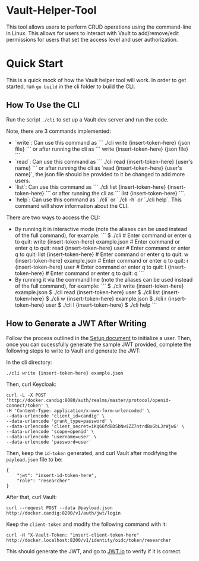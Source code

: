 # Vault-Helper-Tool

This tool allows users to perform CRUD operations using the command-line in Linux. This allows for users to interact with Vault to add/remove/edit permissions for users that set the access level and user authorization. 

# Quick Start

This is a quick mock of how the Vault helper tool will work.
In order to get started, run `go build` in the cli folder to build the CLI.

## How To Use the CLI

Run the script `./cli` to set up a Vault dev server and run the code.

Note, there are 3 commands implemented:
<ul>
<li>`write`: Can use this command as 
```
./cli write {insert-token-here} {json file}
```
or after running the cli as 
```
write {insert-token-here} {json file}
```</li>
<li>`read`: Can use this command as 
```
./cli read {insert-token-here} {user's name}
``` or after running the cli as `read {insert-token-here} {user's name}`, the json file should be provided to it be changed to add more users.</li>
<li>`list`: Can use this command as 
```
./cli list {insert-token-here} {insert-token-here}
``` or after running the cli as 
```
list {insert-token-here}
```.</li>
<li>`help`: Can use this command as `./cli` or `./cli -h` or `./cli help`. This command will show information about the CLI.</li>
</ul>

There are two ways to access the CLI:
<ul>
<li>By running it in interactive mode (note the aliases can be used instead of the full command), for example: 
```
$ ./cli
# Enter command or enter q to quit: write {insert-token-here} example.json
# Enter command or enter q to quit: read {insert-token-here} user
# Enter command or enter q to quit: list {insert-token-here}
# Enter command or enter q to quit: w {insert-token-here} example.json
# Enter command or enter q to quit: r {insert-token-here} user
# Enter command or enter q to quit: l {insert-token-here}
# Enter command or enter q to quit: q
```
</li>
<li>By running it via the command line (note the aliases can be used instead of the full command), for example:
```
$ ./cli write {insert-token-here} example.json
$ ./cli read {insert-token-here} user
$ ./cli list {insert-token-here}
$ ./cli w {insert-token-here} example.json
$ ./cli r {insert-token-here} user
$ ./cli l {insert-token-here}
$ ./cli help
```
</li>
</ul>


## How to Generate a JWT After Writing

Follow the process outlined in the [Setup document](https://candig.atlassian.net/wiki/spaces/CA/pages/623116353/Authorisation+-+Vault+helper+tool) to initialize a user. Then, once you can sucessfully generate the sample JWT provided, complete the following steps to write to Vault and generate the JWT:

In the cli directory:
```
./cli write {insert-token-here} example.json
```
Then, curl Keycloak:
```
curl -L -X POST 'http://docker.candig:8080/auth/realms/master/protocol/openid-connect/token' \
-H 'Content-Type: application/x-www-form-urlencoded' \
--data-urlencode 'client_id=candig' \
--data-urlencode 'grant_type=password' \
--data-urlencode 'client_secret=iKq66fdBDSbNwiZZ7ntrdBxGbLJrWjwG' \
--data-urlencode 'scope=openid' \
--data-urlencode 'username=user' \
--data-urlencode 'password=user'
```
Then, keep the `id-token` generated, and curl Vault after modifying the `payload.json` file to be:
```
{
    "jwt": "insert-id-token-here",
    "role": "researcher"
}
```
After that, curl Vault:
```
curl --request POST --data @payload.json http://docker.candig:8200/v1/auth/jwt/login
```
Keep the `client-token` and modify the following command with it:
```
curl -H "X-Vault-Token: "insert-client-token-here" http://docker.localhost:8200/v1/identity/oidc/token/researcher
```
This should generate the JWT, and go to [JWT.io](https://jwt.io/) to verify if it is correct.